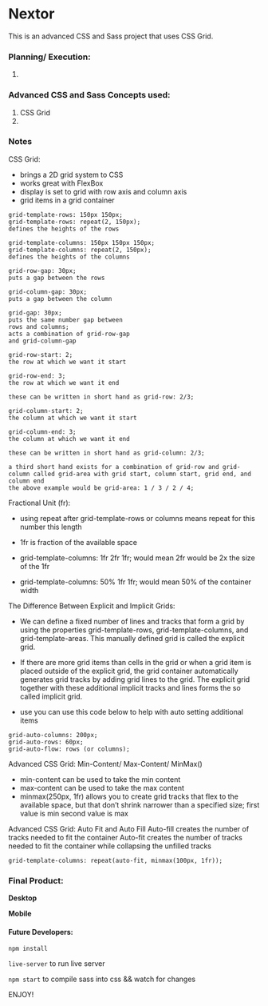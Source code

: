 # Nextor

This is an advanced CSS and Sass project that uses CSS Grid.

### Planning/ Execution:
1. 

### Advanced CSS and Sass Concepts used:
1. CSS Grid
2. 

###  Notes
CSS Grid:
- brings a 2D grid system to CSS
- works great with FlexBox
- display is set to grid with row axis and column axis
- grid items in a grid container 

```
grid-template-rows: 150px 150px;
grid-template-rows: repeat(2, 150px);
defines the heights of the rows

grid-template-columns: 150px 150px 150px;
grid-template-columns: repeat(2, 150px);
defines the heights of the columns

grid-row-gap: 30px;
puts a gap between the rows

grid-column-gap: 30px;
puts a gap between the column

grid-gap: 30px;
puts the same number gap between
rows and columns;
acts a combination of grid-row-gap
and grid-column-gap

grid-row-start: 2;
the row at which we want it start

grid-row-end: 3;
the row at which we want it end

these can be written in short hand as grid-row: 2/3;

grid-column-start: 2;
the column at which we want it start

grid-column-end: 3;
the column at which we want it end

these can be written in short hand as grid-column: 2/3;

a third short hand exists for a combination of grid-row and grid-column called grid-area with grid start, column start, grid end, and column end
the above example would be grid-area: 1 / 3 / 2 / 4;
```

Fractional Unit (fr):
- using repeat after grid-template-rows or columns means repeat for this number this length

- 1fr is  fraction of the available space

- grid-template-columns: 1fr 2fr 1fr; would mean 2fr would be 2x the size of the 1fr

- grid-template-columns: 50% 1fr 1fr; would mean 50% of the container width

The Difference Between Explicit and Implicit Grids:
- We can define a fixed number of lines and tracks that form a grid by using the properties grid-template-rows, grid-template-columns, and grid-template-areas. This manually defined grid is called the explicit grid.

- If there are more grid items than cells in the grid or when a grid item is placed outside of the explicit grid, the grid container automatically generates grid tracks by adding grid lines to the grid. The explicit grid together with these additional implicit tracks and lines forms the so called implicit grid.

- use you can use this code below to help with auto setting additional items
```
grid-auto-columns: 200px;
grid-auto-rows: 60px;
grid-auto-flow: rows (or columns);
```

Advanced CSS Grid: Min-Content/ Max-Content/ MinMax()
- min-content can be used to take the min content
- max-content can be used to take the max content
- minmax(250px, 1fr) allows you to create grid tracks that flex to the available space, but that don’t shrink narrower than a specified size; first value is min second value is max

Advanced CSS Grid: Auto Fit and Auto Fill
Auto-fill creates the number of tracks needed to fit the container
Auto-fit creates the number of tracks needed to fit the container while collapsing the unfilled tracks
```
grid-template-columns: repeat(auto-fit, minmax(100px, 1fr));
```

### Final Product:

**Desktop**

<!-- ![](project-large.jpg) -->

**Mobile**

<!-- ![](project-small.jpg) -->

#### Future Developers:
`npm install`

`live-server` to run live server

`npm start` to compile sass into css && watch for changes

ENJOY!